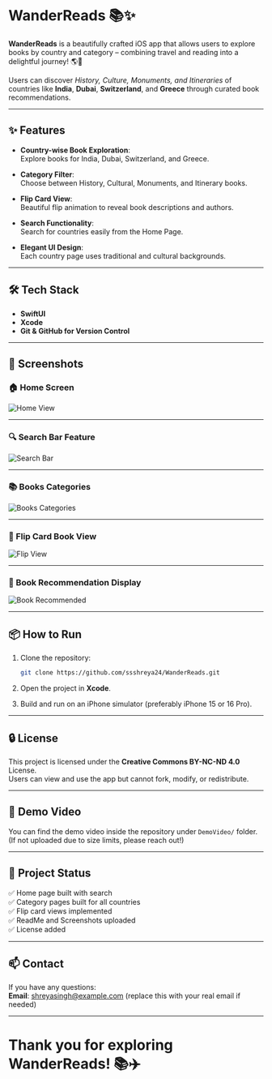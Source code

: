 # WanderReads 📚✨

**WanderReads** is a beautifully crafted iOS app that allows users to explore books by country and category – combining travel and reading into a delightful journey! 🌎📖

Users can discover *History, Culture, Monuments, and Itineraries* of countries like **India**, **Dubai**, **Switzerland**, and **Greece** through curated book recommendations.

---

## ✨ Features

- **Country-wise Book Exploration**:  
  Explore books for India, Dubai, Switzerland, and Greece.
  
- **Category Filter**:  
  Choose between History, Cultural, Monuments, and Itinerary books.

- **Flip Card View**:  
  Beautiful flip animation to reveal book descriptions and authors.

- **Search Functionality**:  
  Search for countries easily from the Home Page.

- **Elegant UI Design**:  
  Each country page uses traditional and cultural backgrounds.

---

## 🛠️ Tech Stack

- **SwiftUI**
- **Xcode**
- **Git & GitHub for Version Control**

---

## 📸 Screenshots

### 🏠 Home Screen
![Home View]([https://github.com/ssshreya24/WanderReads/tree/main/assests#:~:text=33%20minutes%20ago-,HomeView.png,-Added%20Screenshots])

---

### 🔍 Search Bar Feature
![Search Bar](assets/SearchBar.png)

---

### 📚 Books Categories
![Books Categories](assets/BooksCategories.png)

---

### 🔄 Flip Card Book View
![Flip View](assets/Flip%20view.png)

---

### 📖 Book Recommendation Display
![Book Recommended](assets/BookRecomended.png)

---

## 📦 How to Run

1. Clone the repository:
   ```bash
   git clone https://github.com/ssshreya24/WanderReads.git
   ```

2. Open the project in **Xcode**.

3. Build and run on an iPhone simulator (preferably iPhone 15 or 16 Pro).

---

## 🔒 License

This project is licensed under the **Creative Commons BY-NC-ND 4.0** License.  
Users can view and use the app but cannot fork, modify, or redistribute.

---

## 🎥 Demo Video

You can find the demo video inside the repository under `DemoVideo/` folder.  
(If not uploaded due to size limits, please reach out!)

---

## 🚀 Project Status

✅ Home page built with search  
✅ Category pages built for all countries  
✅ Flip card views implemented  
✅ ReadMe and Screenshots uploaded  
✅ License added

---

## 📫 Contact

If you have any questions:  
**Email**: shreyasingh@example.com (replace this with your real email if needed)

---

# Thank you for exploring WanderReads! 📚✈️
